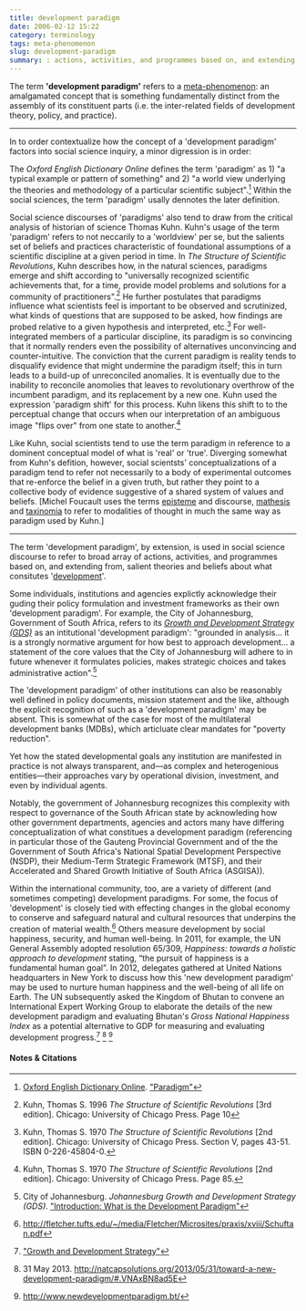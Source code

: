 ```yaml
---
title: development paradigm
date: 2006-02-12 15:22
category: terminology
tags: meta-phenomenon
slug: development-paradigm
summary: : actions, activities, and programmes based on, and extending from, salient theories and beliefs about what consitutes '[development](/development/)'
---
```



<!--
icon: file-code-o

-->

<!--
layout: post
title:  development paradigm
date:   2006-02-12 15:22:10
categories: concept, area of study
tags: development, social development,
permalink: /development_paradigm/
published: true
comments: true
-->

The term **'development paradigm'** refers to a [meta-phenomenon](): an amalgamated concept that is something fundamentally distinct from the assembly of its constituent parts (i.e. the inter-related fields of development theory, policy, and practice). 

<hr />

In to order contextualize how the concept of a 'development paradigm' factors into social science inquiry, a minor digression is in order:

The *Oxford English Dictionary Online* defines the term 'paradigm' as 1) "a typical example or pattern of something" and 2) "a world view underlying the theories and methodology of a particular scientific subject".[^1]  Within the social sciences, the term 'paradigm' usally dennotes the later definition.

Social science discourses of 'paradigms' also tend to draw from the critical analysis of historian of science Thomas Kuhn. Kuhn's usage of the term 'paradigm' refers to not neccarily to a 'worldview' per se, but the salients set of beliefs and practices characteristic of foundational assumptions of a scientific discipline at a given period in time. In *The Structure of Scientific Revolutions*, Kuhn describes how, in the natural sciences, paradigms emerge and shift according to "universally recognized scientific achievements that, for a time, provide model problems and solutions for a community of practitioners".[^2] He further postulates that paradigms influence what scientists feel is important to be observed and scrutinized, what kinds of questions that are supposed to be asked, how findings are probed relative to a given hypothesis and interpreted, etc.[^3] For well-integrated members of a particular discipline, its paradigm is so convincing that it normally renders even the possibility of alternatives unconvincing and counter-intuitive. The conviction that the current paradigm is reality tends to disqualify evidence that might undermine the paradigm itself; this in turn leads to a build-up of unreconciled anomalies. It is eventually due to the inability to reconcile anomolies that leaves to revolutionary overthrow of the incumbent paradigm, and its replacement by a new one. Kuhn used the expression 'paradigm shift' for this process. Kuhn likens this shift to to the perceptual change that occurs when our interpretation of an ambiguous image "flips over" from one state to another.[^4]

Like Kuhn, social scientists tend to use the term paradigm in reference to a dominent conceptual model of what is 'real' or 'true'. Diverging somewhat from Kuhn's defition, however, social scientsts' conceptualizations of a paradigm tend to refer not necessarily to a body of experimental outcomes that re-enforce the belief in a given truth, but rather they point to a collective body of evidence suggestive of a shared system of values and beliefs. [Michel Foucault uses the terms [episteme](http://en.wikipedia.org/wiki/Episteme#The_concept_of_episteme_in_Michel_Foucault) and discourse, [mathesis](http://en.wikipedia.org/wiki/Mathesis_universalis) and [taxinomia](https://books.google.com/books?id=rAHxAA89GEAC&pg=PT139&dq=mathesis+taxinomia&hl=en&sa=X&ei=uOsCVZryCYexyQSqjYLoCQ&ved=0CCAQ6AEwAA#v=onepage&q=mathesis%20taxinomia&f=false) to refer to modalities of thought in much the same way as paradigm used by Kuhn.]

<hr />

The term 'development paradigm', by extension, is used in social science discourse to refer to broad array of actions, activities, and programmes based on, and extending from, salient theories and beliefs about what consitutes '[development](/development/)'.

Some individuals, institutions and agencies explictly acknowledge their guding their policy formulation and investment frameworks as their own 'development paradigm'. For example, the City of Johannesburg, Government of South Africa, refers to its [*Growth and Development Strategy (GDS)*](http://www.joburg-archive.co.za/2006/pdfs/gds_book/chapter3.pdf) as an intitutional 'development paradigm': "grounded in analysis... it is a strongly normative argument for how best to approach development... a statement of the core values that the City of Johannesburg will adhere to in future whenever it formulates policies, makes strategic choices and takes administrative action".[^5]

The 'development paradigm' of other institutions can also be reasonably well defined in policy documents, mission statement and the like, although the explicit recognition of such as a 'development paradigm' may be absent. This is somewhat of the  case for most of the multilateral development banks (MDBs), which articluate clear mandates for "poverty reduction".

Yet how the stated developmental goals any institution are manifested in practice is not always transparent, and&mdash;as complex and heterogenious entities&mdash;their approaches vary by operational division, investment, and even by individual agents.

Notably, the government of Johannesburg recognizes this complexity with respect to governance of the South African state by acknowleding how other government departments, agencies and actors many have differing conceptualization of what constitues a development paradigm (referencing in particular those of the Gauteng Provincial Government and of the the Government of South Africa's National Spatial Development Perspective (NSDP), their Medium-Term Strategic Framework (MTSF), and their Accelerated and Shared Growth Initiative of South Africa (ASGISA)).

Within the international community, too, are a variety of different (and sometimes competing) development paradigms. For some, the focus of 'development' is closely tied with effecting changes in the global economy to conserve and safeguard natural and cultural resources that underpins the creation of material wealth.[^6] Others measure development by social happiness, security, and human well-being. In 2011, for example, the UN General Assembly adopted resolution 65/309, *Happiness: towards a holistic approach to development* stating, “the pursuit of happiness is a fundamental human goal”. In 2012, delegates gathered at United Nations headquarters in New York to discuss how this 'new development paradigm' may be used to nurture human happiness and the well-being of all life on Earth. The UN subsequently asked the Kingdom of Bhutan to convene an International Expert Working Group to elaborate the details of the new development paradigm and evaluating Bhutan's *Gross National Happiness Index* as a potential alternative to GDP for measuring and evaluating development progress.[^7] [^8] [^9]


#### Notes & Citations

[^1]: [Oxford English Dictionary Online](http://www.oxforddictionaries.com/). ["Paradigm"](http://www.oxforddictionaries.com/definition/english/paradigm?q=paradigm)
[^2]: Kuhn, Thomas S. 1996 *The Structure of Scientific Revolutions* [3rd edition]. Chicago: University of Chicago Press. Page 10
[^3]: Kuhn, Thomas S. 1970 *The Structure of Scientific Revolutions* [2nd edition]. Chicago: University of Chicago Press. Section V, pages 43-51. ISBN 0-226-45804-0.
[^4]: Kuhn, Thomas S. 1970 *The Structure of Scientific Revolutions* [2nd edition]. Chicago: University of Chicago Press. Page 85.
[^5]: City of Johannesburg. *Johannesburg Growth and Development Strategy (GDS)*. ["Introduction: What is the Development Paradigm"](http://www.joburg-archive.co.za/2006/pdfs/gds_book/chapter3.pdf)
[^6]: http://fletcher.tufts.edu/~/media/Fletcher/Microsites/praxis/xviii/Schuftan.pdf
[^7]: ["Growth and Development Strategy"](http://livingeconomiesforum.org/sites/files/pdfs/Korten,%20Defining%20the%20New%20Development%20Paradigm%20January%2025,%202013.pdf)
[^8]: 31 May 2013. http://natcapsolutions.org/2013/05/31/toward-a-new-development-paradigm/#.VNAxBN8ad5E
[^9]: http://www.newdevelopmentparadigm.bt/

